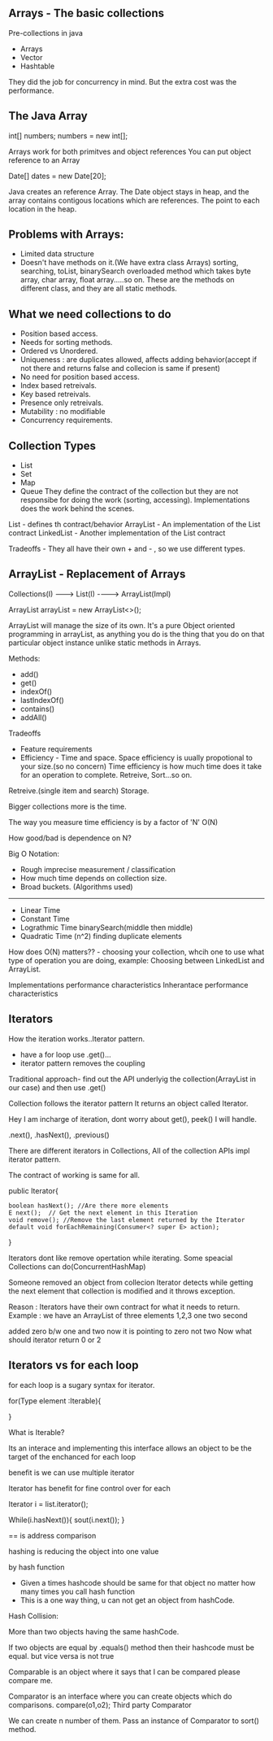 
## Arrays - The basic collections

Pre-collections in java 
- Arrays
- Vector
- Hashtable

They did the job for concurrency in mind. But the extra cost 
was the performance.

## The Java Array 

int[] numbers;
numbers = new int[];

Arrays work for both primitves and object references
You can put object reference to an Array

Date[] dates = new Date[20];

Java creates an reference Array. The Date object stays in heap,
and the array contains contigous locations which are references.
The point to each location in the heap.

## Problems with Arrays:
- Limited data structure
- Doesn't have methods on it.(We have extra class Arrays)
  sorting, searching, toList, binarySearch overloaded method which
  takes byte array, char array, float array.....so on. These are the methods
  on different class, and they are all static methods.

## What we need collections to do 
- Position based access.
- Needs for sorting methods.
- Ordered vs Unordered.
- Uniqueness : are duplicates allowed, affects adding behavior(accept if not there and returns false and collecion is same if present)
- No need for position based access.
- Index based retreivals.
- Key based retreivals.
- Presence only retreivals.
- Mutability : no modifiable
- Concurrency requirements.

## Collection Types 
 - List 
 - Set 
 - Map 
 - Queue 
 They define the contract of the collection but they are not responsibe for doing the work (sorting, accessing).
 Implementations does the work behind the scenes.

 List - defines th contract/behavior
 ArrayList - An implementation of the List contract
 LinkedList - Another implementation of the List contract

Tradeoffs - They all have their own + and - , so we use different types.

## ArrayList - Replacement of Arrays

Collections(I) ---> List(I) ----> ArrayList(Impl)

ArrayList<String> arrayList = new ArrayList<>();

ArrayList will manage the size of its own.
It's a pure Object oriented programming in arrayList, as anything you do is the thing that you do on that
particular object instance unlike static methods in Arrays.

Methods:
- add()
- get()
- indexOf()
- lastIndexOf()
- contains()
- addAll()

Tradeoffs
- Feature requirements
- Efficiency - Time and space.
Space efficiency is uually propotional to your size.(so no concern)
Time efficiency is how much time does it take for an operation to complete.
Retreive, Sort...so on.

Retreive.(single item and search) 
Storage.

Bigger collections more is the time.

The way you measure time efficiency is by a factor of 'N'
O(N)

How good/bad is dependence on N?

Big O Notation:
- Rough imprecise measurement / classification
- How much time depends on collection size.
- Broad buckets. (Algorithms used)
------
- Linear Time
- Constant Time
- Lograthmic Time binarySearch(middle then middle)
- Quadratic Time (n^2) finding duplicate elements

How does O(N) matters?? - choosing your collection, whcih one to use what type of operation you are doing,
example: Choosing between LinkedList and ArrayList.

Implementations performance characteristics
Inherantace performance characteristics

## Iterators
How the iteration works..Iterator pattern.
- have a for loop use .get()...
- iterator pattern removes the coupling

Traditional approach- find out the API underlyig the collection(ArrayList in our case) and then use .get()

Collection follows the iterator pattern
It returns an object called Iterator.

Hey I am incharge of iteration, dont worry about get(), peek()
I will handle.

.next(), .hasNext(), .previous()

There are different iterators in Collections, All of the collection APIs impl iterator pattern.

The contract of working is same for all.

public Iterator<E>{

    boolean hasNext(); //Are there more elements
    E next();  // Get the next element in this Iteration
    void remove(); //Remove the last element returned by the Iterator
    default void forEachRemaining(Consumer<? super E> action);
}

Iterators dont like remove opertation while iterating.
Some speacial Collections can do(ConcurrentHashMap)

Someone removed an object from collecion Iterator detects while getting the next element that collection is modified 
and it throws exception.

Reason : Iterators have their own contract for what it needs to return.
Example :
we have an ArrayList of three elements 1,2,3
one
two 
second

added zero b/w one and two now it is pointing to zero not two
Now what should iterator return 0 or 2

## Iterators vs for each loop

for each loop is a sugary syntax for iterator.

for(Type element :Iterable){

}

 What is Iterable?

Its an interace and implementing this interface allows an object to be the target
of the enchanced for each loop

benefit is we can use multiple iterator

Iterator has benefit for fine control over for each

Iterator<String> i = list.iterator();

While(i.hasNext()){
    sout(i.next());
}

== is address comparison

hashing is reducing the object into one value

by hash function

- Given a times hashcode should be same for that object no matter how many times you call hash function
- This is a one way thing, u can not get an object from hashCode.

Hash Collision:

More than two objects having the same hashCode.


If two objects are equal by .equals() method then their hashcode must be equal.
but vice versa is not true

Comparable is an object where it says that I can be compared please compare me.

Comparator is an interface where you can create objects which do comparisons.
compare(o1,o2);  Third party Comparator

We can create n number of them.
Pass an instance of Comparator to sort() method.

